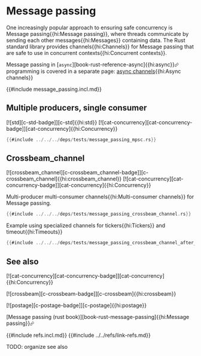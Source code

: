 # Message passing

One increasingly popular approach to ensuring safe concurrency is Message passing{{hi:Message passing}}, where threads communicate by sending each other messages{{hi:Messages}} containing data. The Rust standard library provides channels{{hi:Channels}} for Message passing that are safe to use in concurrent contexts{{hi:Concurrent contexts}}.

Message passing in [`async`][book-rust-reference-async]{{hi:async}}⮳ programming is covered in a separate page: [async channels][p-async-channels]{{hi:Async channels}}

{{#include message_passing.incl.md}}

## Multiple producers, single consumer

[![std][c-std-badge]][c-std]{{hi:std}}  [![cat-concurrency][cat-concurrency-badge]][cat-concurrency]{{hi:Concurrency}}

```rust
{{#include ../../../deps/tests/message_passing_mpsc.rs}}
```

## Crossbeam_channel

[![crossbeam_channel][c-crossbeam_channel-badge]][c-crossbeam_channel]{{hi:crossbeam_channel}}  [![cat-concurrency][cat-concurrency-badge]][cat-concurrency]{{hi:Concurrency}}

Multi-producer multi-consumer channels{{hi:Multi-consumer channels}} for Message passing.

```rust
{{#include ../../../deps/tests/message_passing_crossbeam_channel.rs}}
```

Example using specialized channels for tickers{{hi:Tickers}} and timeout{{hi:Timeouts}}

```rust
{{#include ../../../deps/tests/message_passing_crossbeam_channel_after_tick.rs}}
```

## See also

[![cat-concurrency][cat-concurrency-badge]][cat-concurrency]{{hi:Concurrency}}

[![crossbeam][c-crossbeam-badge]][c-crossbeam]{{hi:crossbeam}}

[![postage][c-postage-badge]][c-postage]{{hi:postage}}

[Message passing (rust book)][book-rust-message-passing]{{hi:Message passing}}⮳

[p-async-channels]: ../asynchronous/async_channels.md
{{#include refs.incl.md}}
{{#include ../../refs/link-refs.md}}

<div class="hidden">
TODO: organize see also
</div>
